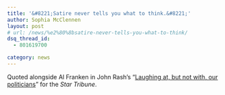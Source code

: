 ```yaml
---
title: '​&#8221;Satire never tells you what to think.&#8221;'
author: Sophia McClennen
layout: post
# url: /news/%e2%80%8bsatire-never-tells-you-what-to-think/
dsq_thread_id:
  - 801619700

category: news
---
```

Quoted alongside Al Franken in John Rash&#8217;s &#8220;[Laughing at, but not with, our politicians][1]&#8221; for the *Star Tribune*.

 [1]: http://www.startribune.com/opinion/commentaries/165790446.html